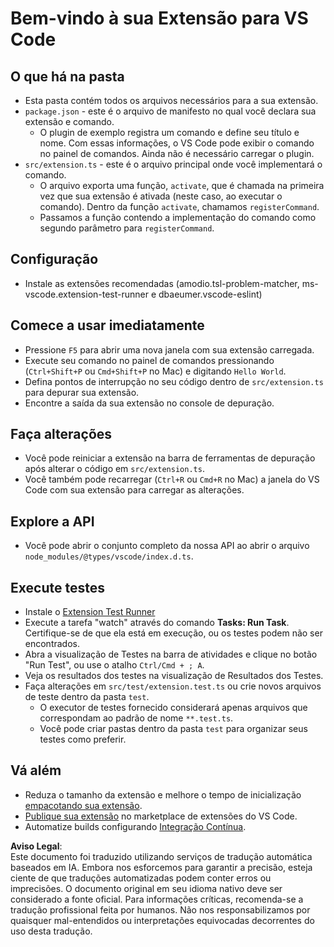 # Bem-vindo à sua Extensão para VS Code

## O que há na pasta

* Esta pasta contém todos os arquivos necessários para a sua extensão.
* `package.json` - este é o arquivo de manifesto no qual você declara sua extensão e comando.
  * O plugin de exemplo registra um comando e define seu título e nome. Com essas informações, o VS Code pode exibir o comando no painel de comandos. Ainda não é necessário carregar o plugin.
* `src/extension.ts` - este é o arquivo principal onde você implementará o comando.
  * O arquivo exporta uma função, `activate`, que é chamada na primeira vez que sua extensão é ativada (neste caso, ao executar o comando). Dentro da função `activate`, chamamos `registerCommand`.
  * Passamos a função contendo a implementação do comando como segundo parâmetro para `registerCommand`.

## Configuração

* Instale as extensões recomendadas (amodio.tsl-problem-matcher, ms-vscode.extension-test-runner e dbaeumer.vscode-eslint)

## Comece a usar imediatamente

* Pressione `F5` para abrir uma nova janela com sua extensão carregada.
* Execute seu comando no painel de comandos pressionando (`Ctrl+Shift+P` ou `Cmd+Shift+P` no Mac) e digitando `Hello World`.
* Defina pontos de interrupção no seu código dentro de `src/extension.ts` para depurar sua extensão.
* Encontre a saída da sua extensão no console de depuração.

## Faça alterações

* Você pode reiniciar a extensão na barra de ferramentas de depuração após alterar o código em `src/extension.ts`.
* Você também pode recarregar (`Ctrl+R` ou `Cmd+R` no Mac) a janela do VS Code com sua extensão para carregar as alterações.

## Explore a API

* Você pode abrir o conjunto completo da nossa API ao abrir o arquivo `node_modules/@types/vscode/index.d.ts`.

## Execute testes

* Instale o [Extension Test Runner](https://marketplace.visualstudio.com/items?itemName=ms-vscode.extension-test-runner)
* Execute a tarefa "watch" através do comando **Tasks: Run Task**. Certifique-se de que ela está em execução, ou os testes podem não ser encontrados.
* Abra a visualização de Testes na barra de atividades e clique no botão "Run Test", ou use o atalho `Ctrl/Cmd + ; A`.
* Veja os resultados dos testes na visualização de Resultados dos Testes.
* Faça alterações em `src/test/extension.test.ts` ou crie novos arquivos de teste dentro da pasta `test`.
  * O executor de testes fornecido considerará apenas arquivos que correspondam ao padrão de nome `**.test.ts`.
  * Você pode criar pastas dentro da pasta `test` para organizar seus testes como preferir.

## Vá além

* Reduza o tamanho da extensão e melhore o tempo de inicialização [empacotando sua extensão](https://code.visualstudio.com/api/working-with-extensions/bundling-extension?WT.mc_id=aiml-137032-kinfeylo).
* [Publique sua extensão](https://code.visualstudio.com/api/working-with-extensions/publishing-extension?WT.mc_id=aiml-137032-kinfeylo) no marketplace de extensões do VS Code.
* Automatize builds configurando [Integração Contínua](https://code.visualstudio.com/api/working-with-extensions/continuous-integration?WT.mc_id=aiml-137032-kinfeylo).

**Aviso Legal**:  
Este documento foi traduzido utilizando serviços de tradução automática baseados em IA. Embora nos esforcemos para garantir a precisão, esteja ciente de que traduções automatizadas podem conter erros ou imprecisões. O documento original em seu idioma nativo deve ser considerado a fonte oficial. Para informações críticas, recomenda-se a tradução profissional feita por humanos. Não nos responsabilizamos por quaisquer mal-entendidos ou interpretações equivocadas decorrentes do uso desta tradução.